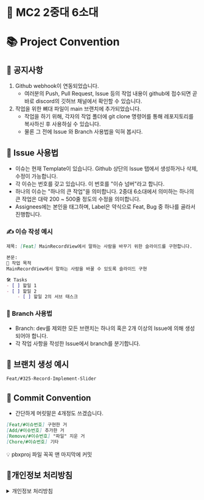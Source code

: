 # 🎯 MC2 2중대 6소대

# 📚 Project Convention

## 📢 공지사항

1. Github webhook이 연동되었습니다.
    - 여러분의 Push, Pull Request, Issue 등의 작업 내용이 github에 접수되면 곧바로 discord의 깃허브 채널에서 확인할 수 있습니다.
2. 작업을 위한 뼈대 파일이 main 브랜치에 추가되었습니다.
    - 작업을 하기 위해, 각자의 작업 폴더에 git clone 명령어를 통해 레포지토리를 복사하신 후 사용하실 수 있습니다.
    - 물론 그 전에 Issue 와 Branch 사용법을 익혀 봅시다.

## 🎫 Issue 사용법

- 이슈는 현재 Template이 있습니다. Github 상단의 Issue 탭에서 생성하거나 삭제, 수정이 가능합니다.
- 각 이슈는 번호를 갖고 있습니다. 이 번호를 "이슈 넘버"라고 합니다.
- 하나의 이슈는 "하나의 큰 작업"을 의미합니다. 2중대 6소대에서 의미하는 하나의 큰 작업은 대략 200 ~ 500줄 정도의 수정을 의미합니다.
- Assignees에는 본인을 태그하며, Label은 약식으로 Feat, Bug 중 하나를 골라서 진행합니다.

### ✍️ 이슈 작성 예시

```markdown
제목: [Feat] MainRecordView에서 말하는 사람을 바꾸기 위한 슬라이드를 구현합니다.

본문:
📝 작업 목적
MainRecordView에서 말하는 사람을 바꿀 수 있도록 슬라이드 구현

🛠️ Tasks
- [ ] 할일 1
- [ ] 할일 2
    - [ ] 할일 2의 서브 태스크
```

### 🌿 Branch 사용법
- Branch: dev를 제외한 모든 브랜치는 하나의 혹은 2개 이상의 Issue에 의해 생성되어야 합니다.
- 각 작업 사항을 작성한 Issue에서 branch를 분기합니다.

## 🌱 브랜치 생성 예시
```markdown
Feat/#325-Record-Implement-Slider
```

## 📝 Commit Convention
- 간단하게 머릿말은 4개정도 쓰겠습니다.
```markdown
[Feat/#이슈번호] 구현한 거
[Add/#이슈번호] 추가한 거
[Remove/#이슈번호] "파일" 지운 거
[Chore/#이슈번호] 기타
```
💡 pbxproj 파일 꼭꼭 맨 마지막에 커밋

## 🪪개인정보 처리방침
<details>
<summary>개인정보 처리방침</summary>

< Pressor >('https://www.notion.so/Pressor-c861235fa2324dc5aab4'이하 'Pressor')은(는) 「개인정보 보호법」 제30조에 따라 정보주체의 개인정보를 보호하고 이와 관련한 고충을 신속하고 원활하게 처리할 수 있도록 하기 위하여 다음과 같이 개인정보 처리방침을 수립·공개합니다.

○ 이 개인정보처리방침은 2023년 6월 6부터 적용됩니다.


제1조(개인정보의 처리 목적)

< Pressor >('https://www.notion.so/Pressor-c861235fa2324dc5aab4'이하 'Pressor')은(는) 다음의 목적을 위하여 개인정보를 처리합니다. 처리하고 있는 개인정보는 다음의 목적 이외의 용도로는 이용되지 않으며 이용 목적이 변경되는 경우에는 「개인정보 보호법」 제18조에 따라 별도의 동의를 받는 등 필요한 조치를 이행할 예정입니다.

1. 홈페이지 회원가입 및 관리

회원 가입의사 확인 목적으로 개인정보를 처리합니다.




제2조(개인정보의 처리 및 보유 기간)

① < Pressor >은(는) 법령에 따른 개인정보 보유·이용기간 또는 정보주체로부터 개인정보를 수집 시에 동의받은 개인정보 보유·이용기간 내에서 개인정보를 처리·보유합니다.

② 각각의 개인정보 처리 및 보유 기간은 다음과 같습니다.

1.<홈페이지 회원가입 및 관리>
<홈페이지 회원가입 및 관리>와 관련한 개인정보는 수집.이용에 관한 동의일로부터<개인정보를 수집하지 않습니다.>까지 위 이용목적을 위하여 보유.이용됩니다.
보유근거 : 개인정보를 수집하지 않습니다.
관련법령 : 개인정보를 수집하지 않습니다.
예외사유 :


제3조(처리하는 개인정보의 항목)

① < Pressor >은(는) 다음의 개인정보 항목을 처리하고 있습니다.

1< 홈페이지 회원가입 및 관리 >
필수항목 : 개인정보를 수집하지 않습니다.
선택항목 :


제4조(개인정보의 파기절차 및 파기방법)


① < Pressor > 은(는) 개인정보 보유기간의 경과, 처리목적 달성 등 개인정보가 불필요하게 되었을 때에는 지체없이 해당 개인정보를 파기합니다.

② 정보주체로부터 동의받은 개인정보 보유기간이 경과하거나 처리목적이 달성되었음에도 불구하고 다른 법령에 따라 개인정보를 계속 보존하여야 하는 경우에는, 해당 개인정보를 별도의 데이터베이스(DB)로 옮기거나 보관장소를 달리하여 보존합니다.
1. 법령 근거 :
2. 보존하는 개인정보 항목 : 계좌정보, 거래날짜

③ 개인정보 파기의 절차 및 방법은 다음과 같습니다.
1. 파기절차
< Pressor > 은(는) 파기 사유가 발생한 개인정보를 선정하고, < Pressor > 의 개인정보 보호책임자의 승인을 받아 개인정보를 파기합니다.

2. 파기방법




제5조(정보주체와 법정대리인의 권리·의무 및 그 행사방법에 관한 사항)



① 정보주체는 Pressor에 대해 언제든지 개인정보 열람·정정·삭제·처리정지 요구 등의 권리를 행사할 수 있습니다.

② 제1항에 따른 권리 행사는Pressor에 대해 「개인정보 보호법」 시행령 제41조제1항에 따라 서면, 전자우편, 모사전송(FAX) 등을 통하여 하실 수 있으며 Pressor은(는) 이에 대해 지체 없이 조치하겠습니다.

③ 제1항에 따른 권리 행사는 정보주체의 법정대리인이나 위임을 받은 자 등 대리인을 통하여 하실 수 있습니다.이 경우 “개인정보 처리 방법에 관한 고시(제2020-7호)” 별지 제11호 서식에 따른 위임장을 제출하셔야 합니다.

④ 개인정보 열람 및 처리정지 요구는 「개인정보 보호법」 제35조 제4항, 제37조 제2항에 의하여 정보주체의 권리가 제한 될 수 있습니다.

⑤ 개인정보의 정정 및 삭제 요구는 다른 법령에서 그 개인정보가 수집 대상으로 명시되어 있는 경우에는 그 삭제를 요구할 수 없습니다.

⑥ Pressor은(는) 정보주체 권리에 따른 열람의 요구, 정정·삭제의 요구, 처리정지의 요구 시 열람 등 요구를 한 자가 본인이거나 정당한 대리인인지를 확인합니다.



제6조(개인정보의 안전성 확보조치에 관한 사항)

< Pressor >은(는) 개인정보의 안전성 확보를 위해 다음과 같은 조치를 취하고 있습니다.

1. 개인정보에 대한 접근 제한
개인정보를 처리하는 데이터베이스시스템에 대한 접근권한의 부여,변경,말소를 통하여 개인정보에 대한 접근통제를 위하여 필요한 조치를 하고 있으며 침입차단시스템을 이용하여 외부로부터의 무단 접근을 통제하고 있습니다.




제7조(개인정보를 자동으로 수집하는 장치의 설치·운영 및 그 거부에 관한 사항)



Pressor 은(는) 정보주체의 이용정보를 저장하고 수시로 불러오는 ‘쿠키(cookie)’를 사용하지 않습니다.

제8조 (개인정보 보호책임자에 관한 사항)

① Pressor 은(는) 개인정보 처리에 관한 업무를 총괄해서 책임지고, 개인정보 처리와 관련한 정보주체의 불만처리 및 피해구제 등을 위하여 아래와 같이 개인정보 보호책임자를 지정하고 있습니다.

▶ 개인정보 보호책임자
성명 :Pressor
직책 :대표
직급 :대표
연락처 :01000000000, hsw1920@naver.com,
※ 개인정보 보호 담당부서로 연결됩니다.

▶ 개인정보 보호 담당부서
부서명 :
담당자 :
연락처 :, ,
② 정보주체께서는 Pressor 의 서비스(또는 사업)을 이용하시면서 발생한 모든 개인정보 보호 관련 문의, 불만처리, 피해구제 등에 관한 사항을 개인정보 보호책임자 및 담당부서로 문의하실 수 있습니다. Pressor 은(는) 정보주체의 문의에 대해 지체 없이 답변 및 처리해드릴 것입니다.

제9조(개인정보의 열람청구를 접수·처리하는 부서)
정보주체는 ｢개인정보 보호법｣ 제35조에 따른 개인정보의 열람 청구를 아래의 부서에 할 수 있습니다.
< Pressor >은(는) 정보주체의 개인정보 열람청구가 신속하게 처리되도록 노력하겠습니다.

▶ 개인정보 열람청구 접수·처리 부서
부서명 :
담당자 :
연락처 : , ,


제10조(정보주체의 권익침해에 대한 구제방법)



정보주체는 개인정보침해로 인한 구제를 받기 위하여 개인정보분쟁조정위원회, 한국인터넷진흥원 개인정보침해신고센터 등에 분쟁해결이나 상담 등을 신청할 수 있습니다. 이 밖에 기타 개인정보침해의 신고, 상담에 대하여는 아래의 기관에 문의하시기 바랍니다.

1. 개인정보분쟁조정위원회 : (국번없이) 1833-6972 (www.kopico.go.kr)
2. 개인정보침해신고센터 : (국번없이) 118 (privacy.kisa.or.kr)
3. 대검찰청 : (국번없이) 1301 (www.spo.go.kr)
4. 경찰청 : (국번없이) 182 (ecrm.cyber.go.kr)

「개인정보보호법」제35조(개인정보의 열람), 제36조(개인정보의 정정·삭제), 제37조(개인정보의 처리정지 등)의 규정에 의한 요구에 대 하여 공공기관의 장이 행한 처분 또는 부작위로 인하여 권리 또는 이익의 침해를 받은 자는 행정심판법이 정하는 바에 따라 행정심판을 청구할 수 있습니다.

※ 행정심판에 대해 자세한 사항은 중앙행정심판위원회(www.simpan.go.kr) 홈페이지를 참고하시기 바랍니다.

제11조(개인정보 처리방침 변경)


① 이 개인정보처리방침은 2023년 6월 6부터 적용됩니다.

② 이전의 개인정보 처리방침은 아래에서 확인하실 수 있습니다.

예시 ) - 20XX. X. X ~ 20XX. X. X 적용 (클릭)

예시 ) - 20XX. X. X ~ 20XX. X. X 적용 (클릭)

예시 ) - 20XX. X. X ~ 20XX. X. X 적용 (클릭)

</details>

